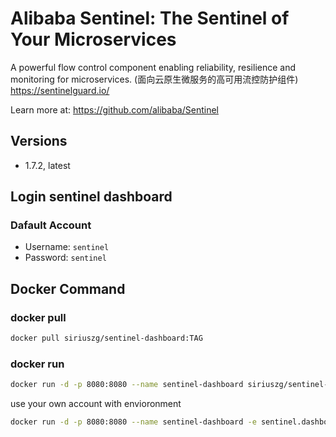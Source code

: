# Alibaba Sentinel: The Sentinel of Your Microservices

A powerful flow control component enabling reliability, resilience and monitoring for microservices. (面向云原生微服务的高可用流控防护组件) <https://sentinelguard.io/>

Learn more at: <https://github.com/alibaba/Sentinel>

## Versions

* 1.7.2, latest

## Login sentinel dashboard

### Dafault Account

* Username: `sentinel`
* Password: `sentinel`

## Docker Command

### docker pull

```bash
docker pull siriuszg/sentinel-dashboard:TAG
```

### docker run

```bash
docker run -d -p 8080:8080 --name sentinel-dashboard siriuszg/sentinel-dashboard:TAG
```

use your own account with envioronment

```bash
docker run -d -p 8080:8080 --name sentinel-dashboard -e sentinel.dashboard.auth.username=admin -e sentinel.dashboard.auth.password=123456 siriuszg/sentinel-dashboard:TAG
```
